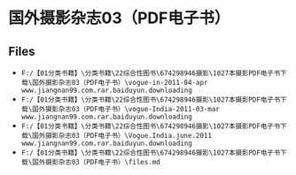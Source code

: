 # 国外摄影杂志03（PDF电子书）

## Files

- `F:/【01分类书籍】\分类书籍\22综合性图书\674298946摄影\1027本摄影PDF电子书下载\国外摄影杂志03（PDF电子书）\vogue-in-2011-04-apr www.jiangnan99.com.rar.baiduyun.downloading`
- `F:/【01分类书籍】\分类书籍\22综合性图书\674298946摄影\1027本摄影PDF电子书下载\国外摄影杂志03（PDF电子书）\vogue-India-2011-03-mar www.jiangnan99.com.rar.baiduyun.downloading`
- `F:/【01分类书籍】\分类书籍\22综合性图书\674298946摄影\1027本摄影PDF电子书下载\国外摄影杂志03（PDF电子书）\Vogue.India.june.2011 www.jiangnan99.com.rar.baiduyun.downloading`
- `F:/【01分类书籍】\分类书籍\22综合性图书\674298946摄影\1027本摄影PDF电子书下载\国外摄影杂志03（PDF电子书）\files.md`
